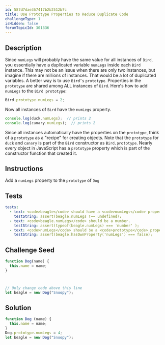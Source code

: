 ```yaml
---
id: 587d7dae367417b2b2512b7c
title: Use Prototype Properties to Reduce Duplicate Code
challengeType: 1
isHidden: false
forumTopicId: 301336
---
```


## Description
<section id='description'>
Since <code>numLegs</code> will probably have the same value for all instances of <code>Bird</code>, you essentially have a duplicated variable <code>numLegs</code> inside each <code>Bird</code> instance.
This may not be an issue when there are only two instances, but imagine if there are millions of instances. That would be a lot of duplicated variables.
A better way is to use <code>Bird’s</code> <code>prototype</code>. Properties in the <code>prototype</code> are shared among ALL instances of <code>Bird</code>. Here's how to add <code>numLegs</code> to the <code>Bird prototype</code>:

```js
Bird.prototype.numLegs = 2;
```

Now all instances of <code>Bird</code> have the <code>numLegs</code> property.

```js
console.log(duck.numLegs);  // prints 2
console.log(canary.numLegs);  // prints 2
```

Since all instances automatically have the properties on the <code>prototype</code>, think of a <code>prototype</code> as a "recipe" for creating objects.
Note that the <code>prototype</code> for <code>duck</code> and <code>canary</code> is part of the <code>Bird</code> constructor as <code>Bird.prototype</code>. Nearly every object in JavaScript has a <code>prototype</code> property which is part of the constructor function that created it.
</section>


## Instructions
<section id='instructions'>
Add a <code>numLegs</code> property to the <code>prototype</code> of <code>Dog</code>
</section>

## Tests
<section id='tests'>

```yml
tests:
  - text: <code>beagle</code> should have a <code>numLegs</code> property.
    testString: assert(beagle.numLegs !== undefined);
  - text: <code>beagle.numLegs</code> should be a number.
    testString: assert(typeof(beagle.numLegs) === 'number' );
  - text: <code>numLegs</code> should be a <code>prototype</code> property not an <code>own</code> property.
    testString: assert(beagle.hasOwnProperty('numLegs') === false);

```

</section>

## Challenge Seed
<section id='challengeSeed'>

<div id='js-seed'>

```js
function Dog(name) {
  this.name = name;
}



// Only change code above this line
let beagle = new Dog("Snoopy");
```

</div>



</section>

## Solution
<section id='solution'>


```js
function Dog (name) {
  this.name = name;
}
Dog.prototype.numLegs = 4;
let beagle = new Dog("Snoopy");
```

</section>
